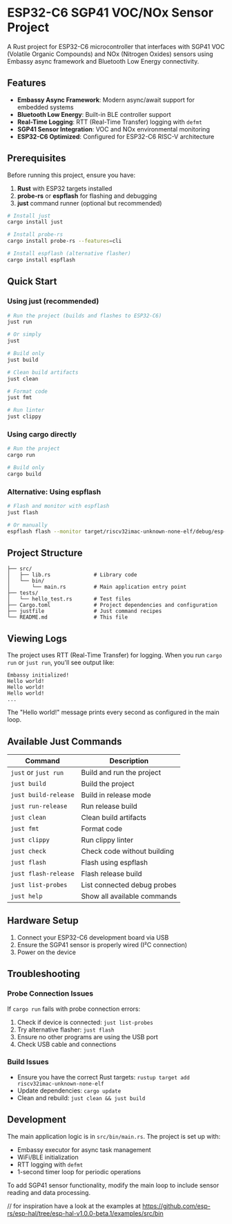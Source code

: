 # ESP32-C6 SGP41 VOC/NOx Sensor Project

A Rust project for ESP32-C6 microcontroller that interfaces with SGP41 VOC (Volatile Organic Compounds) and NOx (Nitrogen Oxides) sensors using Embassy async framework and Bluetooth Low Energy connectivity.

## Features

- **Embassy Async Framework**: Modern async/await support for embedded systems
- **Bluetooth Low Energy**: Built-in BLE controller support
- **Real-Time Logging**: RTT (Real-Time Transfer) logging with `defmt`
- **SGP41 Sensor Integration**: VOC and NOx environmental monitoring
- **ESP32-C6 Optimized**: Configured for ESP32-C6 RISC-V architecture

## Prerequisites

Before running this project, ensure you have:

1. **Rust** with ESP32 targets installed
2. **probe-rs** or **espflash** for flashing and debugging
3. **just** command runner (optional but recommended)

```bash
# Install just
cargo install just

# Install probe-rs
cargo install probe-rs --features=cli

# Install espflash (alternative flasher)
cargo install espflash
```

## Quick Start

### Using just (recommended)

```bash
# Run the project (builds and flashes to ESP32-C6)
just run

# Or simply
just

# Build only
just build

# Clean build artifacts
just clean

# Format code
just fmt

# Run linter
just clippy
```

### Using cargo directly

```bash
# Run the project
cargo run

# Build only
cargo build
```

### Alternative: Using espflash

```bash
# Flash and monitor with espflash
just flash

# Or manually
espflash flash --monitor target/riscv32imac-unknown-none-elf/debug/esp-sgp41-VOC-NOx
```

## Project Structure

```
├── src/
│   ├── lib.rs              # Library code
│   └── bin/
│       └── main.rs         # Main application entry point
├── tests/
│   └── hello_test.rs       # Test files
├── Cargo.toml              # Project dependencies and configuration
├── justfile                # Just command recipes
└── README.md               # This file
```

## Viewing Logs

The project uses RTT (Real-Time Transfer) for logging. When you run `cargo run` or `just run`, you'll see output like:

```
Embassy initialized!
Hello world!
Hello world!
Hello world!
...
```

The "Hello world!" message prints every second as configured in the main loop.

## Available Just Commands

| Command | Description |
|---------|-------------|
| `just` or `just run` | Build and run the project |
| `just build` | Build the project |
| `just build-release` | Build in release mode |
| `just run-release` | Run release build |
| `just clean` | Clean build artifacts |
| `just fmt` | Format code |
| `just clippy` | Run clippy linter |
| `just check` | Check code without building |
| `just flash` | Flash using espflash |
| `just flash-release` | Flash release build |
| `just list-probes` | List connected debug probes |
| `just help` | Show all available commands |

## Hardware Setup

1. Connect your ESP32-C6 development board via USB
2. Ensure the SGP41 sensor is properly wired (I²C connection)
3. Power on the device

## Troubleshooting

### Probe Connection Issues

If `cargo run` fails with probe connection errors:

1. Check if device is connected: `just list-probes`
2. Try alternative flasher: `just flash`
3. Ensure no other programs are using the USB port
4. Check USB cable and connections

### Build Issues

- Ensure you have the correct Rust targets: `rustup target add riscv32imac-unknown-none-elf`
- Update dependencies: `cargo update`
- Clean and rebuild: `just clean && just build`

## Development

The main application logic is in `src/bin/main.rs`. The project is set up with:

- Embassy executor for async task management
- WiFi/BLE initialization
- RTT logging with `defmt`
- 1-second timer loop for periodic operations

To add SGP41 sensor functionality, modify the main loop to include sensor reading and data processing.

// for inspiration have a look at the examples at https://github.com/esp-rs/esp-hal/tree/esp-hal-v1.0.0-beta.1/examples/src/bin

